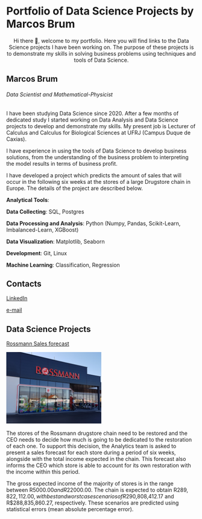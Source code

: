 # Portfolio of Data Science Projects by Marcos Brum

<p align=center>
Hi there 👋, welcome to my portfolio. Here you will find links to the Data Science projects I have been working on. The purpose of these projects is to demonstrate my skills in solving business problems using techniques and tools of Data Science.
</p>

## Marcos Brum

###### Data Scientist and Mathematical-Physicist

I have been studying Data Science since 2020. After a few months of dedicated study I started working on Data Analysis and Data Science projects to develop and demonstrate my skills. My present job is Lecturer of Calculus and Calculus for Biological Sciences at UFRJ (Campus Duque de Caxias).

I have experience in using the tools of Data Science to develop business solutions, from the understanding of the business problem to interpreting the model results in terms of business profit.

I have developed a project which predicts the amount of sales that will occur in the following six weeks at the stores of a large Drugstore chain in Europe. The details of the project are described below.

**Analytical Tools**:

**Data Collecting**: SQL, Postgres

**Data Processing and Analysis**: Python (Numpy, Pandas, Scikit-Learn, Imbalanced-Learn, XGBoost)

**Data Visualization**: Matplotlib, Seaborn

**Development**: Git, Linux

**Machine Learning**: Classification, Regression

## Contacts

[LinkedIn](https://www.linkedin.com/in/brum-marcos/)

[e-mail](mailto:marcos.brum@gmail.com)

<!-- Everything here will not be exhibited! -->

## Data Science Projects

[Rossmann Sales forecast](https://github.com/MarcosBrum/Rossmann_sales_prediction)

<img src="https://github.com/MarcosBrum/Rossmann_sales_prediction/blob/master/rossmann_drogeriemarkt.jpg" height="189" width="252">

The stores of the Rossmann drugstore chain need to be restored and the CEO needs to decide how much is going to be dedicated to the restoration of each one. To support this decision, the Analytics team is asked to present a sales forecast for each store during a period of six weeks, alongside with the total income expected in the chain. This forecast also informs the CEO which store is able to account for its own restoration with the income within this period.

The gross expected income of the majority of stores is in the range between R$5000.00 and R$22000.00. The chain is expected to obtain R$289,822,112.00, with best and worst case scenarios of R$290,808,412.17 and R$288,835,860.27, respectively. These scenarios are predicted using statistical errors (mean absolute percentage error).

<!--
**MarcosBrum/MarcosBrum** is a ✨ _special_ ✨ repository because its `README.md` (this file) appears on your GitHub profile.

Here are some ideas to get you started:

- 🔭 I’m currently working on ...
- 🌱 I’m currently learning ...
- 👯 I’m looking to collaborate on ...
- 🤔 I’m looking for help with ...
- 💬 Ask me about ...
- 📫 How to reach me: ...
- 😄 Pronouns: ...
- ⚡ Fun fact: ...
-->
